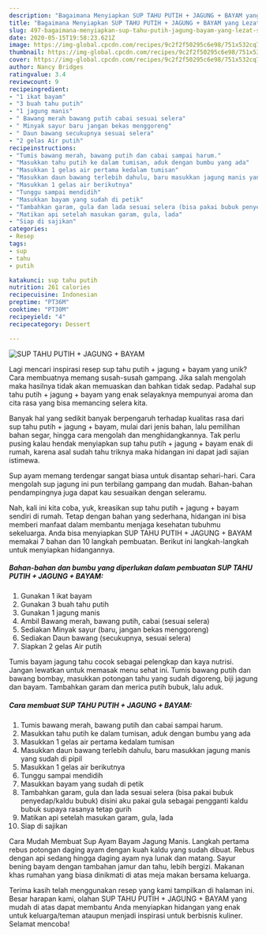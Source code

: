 ```yaml
---
description: "Bagaimana Menyiapkan SUP TAHU PUTIH + JAGUNG + BAYAM yang Lezat Sekali"
title: "Bagaimana Menyiapkan SUP TAHU PUTIH + JAGUNG + BAYAM yang Lezat Sekali"
slug: 497-bagaimana-menyiapkan-sup-tahu-putih-jagung-bayam-yang-lezat-sekali
date: 2020-05-15T19:58:23.621Z
image: https://img-global.cpcdn.com/recipes/9c2f2f50295c6e98/751x532cq70/sup-tahu-putih-jagung-bayam-foto-resep-utama.jpg
thumbnail: https://img-global.cpcdn.com/recipes/9c2f2f50295c6e98/751x532cq70/sup-tahu-putih-jagung-bayam-foto-resep-utama.jpg
cover: https://img-global.cpcdn.com/recipes/9c2f2f50295c6e98/751x532cq70/sup-tahu-putih-jagung-bayam-foto-resep-utama.jpg
author: Nancy Bridges
ratingvalue: 3.4
reviewcount: 9
recipeingredient:
- "1 ikat bayam"
- "3 buah tahu putih"
- "1 jagung manis"
- " Bawang merah bawang putih cabai sesuai selera"
- " Minyak sayur baru jangan bekas menggoreng"
- " Daun bawang secukupnya sesuai selera"
- "2 gelas Air putih"
recipeinstructions:
- "Tumis bawang merah, bawang putih dan cabai sampai harum."
- "Masukkan tahu putih ke dalam tumisan, aduk dengan bumbu yang ada"
- "Masukkan 1 gelas air pertama kedalam tumisan"
- "Masukkan daun bawang terlebih dahulu, baru masukkan jagung manis yang sudah di pipil"
- "Masukkan 1 gelas air berikutnya"
- "Tunggu sampai mendidih"
- "Masukkan bayam yang sudah di petik"
- "Tambahkan garam, gula dan lada sesuai selera (bisa pakai bubuk penyedap/kaldu bubuk) disini aku pakai gula sebagai pengganti kaldu bubuk supaya rasanya tetap gurih"
- "Matikan api setelah masukan garam, gula, lada"
- "Siap di sajikan"
categories:
- Resep
tags:
- sup
- tahu
- putih

katakunci: sup tahu putih 
nutrition: 261 calories
recipecuisine: Indonesian
preptime: "PT36M"
cooktime: "PT30M"
recipeyield: "4"
recipecategory: Dessert

---
```



![SUP TAHU PUTIH + JAGUNG + BAYAM](https://img-global.cpcdn.com/recipes/9c2f2f50295c6e98/751x532cq70/sup-tahu-putih-jagung-bayam-foto-resep-utama.jpg)

Lagi mencari inspirasi resep sup tahu putih + jagung + bayam yang unik? Cara membuatnya memang susah-susah gampang. Jika salah mengolah maka hasilnya tidak akan memuaskan dan bahkan tidak sedap. Padahal sup tahu putih + jagung + bayam yang enak selayaknya mempunyai aroma dan cita rasa yang bisa memancing selera kita.

Banyak hal yang sedikit banyak berpengaruh terhadap kualitas rasa dari sup tahu putih + jagung + bayam, mulai dari jenis bahan, lalu pemilihan bahan segar, hingga cara mengolah dan menghidangkannya. Tak perlu pusing kalau hendak menyiapkan sup tahu putih + jagung + bayam enak di rumah, karena asal sudah tahu triknya maka hidangan ini dapat jadi sajian istimewa.

Sup ayam memang terdengar sangat biasa untuk disantap sehari-hari. Cara mengolah sup jagung ini pun terbilang gampang dan mudah. Bahan-bahan pendampingnya juga dapat kau sesuaikan dengan seleramu.


Nah, kali ini kita coba, yuk, kreasikan sup tahu putih + jagung + bayam sendiri di rumah. Tetap dengan bahan yang sederhana, hidangan ini bisa memberi manfaat dalam membantu menjaga kesehatan tubuhmu sekeluarga. Anda bisa menyiapkan SUP TAHU PUTIH + JAGUNG + BAYAM memakai 7 bahan dan 10 langkah pembuatan. Berikut ini langkah-langkah untuk menyiapkan hidangannya.

<!--inarticleads1-->

##### Bahan-bahan dan bumbu yang diperlukan dalam pembuatan SUP TAHU PUTIH + JAGUNG + BAYAM:

1. Gunakan 1 ikat bayam
1. Gunakan 3 buah tahu putih
1. Gunakan 1 jagung manis
1. Ambil  Bawang merah, bawang putih, cabai (sesuai selera)
1. Sediakan  Minyak sayur (baru, jangan bekas menggoreng)
1. Sediakan  Daun bawang (secukupnya, sesuai selera)
1. Siapkan 2 gelas Air putih


Tumis bayam jagung tahu cocok sebagai pelengkap dan kaya nutrisi. Jangan lewatkan untuk memasak menu sehat ini. Tumis bawang putih dan bawang bombay, masukkan potongan tahu yang sudah digoreng, biji jagung dan bayam. Tambahkan garam dan merica putih bubuk, lalu aduk. 

<!--inarticleads2-->

##### Cara membuat SUP TAHU PUTIH + JAGUNG + BAYAM:

1. Tumis bawang merah, bawang putih dan cabai sampai harum.
1. Masukkan tahu putih ke dalam tumisan, aduk dengan bumbu yang ada
1. Masukkan 1 gelas air pertama kedalam tumisan
1. Masukkan daun bawang terlebih dahulu, baru masukkan jagung manis yang sudah di pipil
1. Masukkan 1 gelas air berikutnya
1. Tunggu sampai mendidih
1. Masukkan bayam yang sudah di petik
1. Tambahkan garam, gula dan lada sesuai selera (bisa pakai bubuk penyedap/kaldu bubuk) disini aku pakai gula sebagai pengganti kaldu bubuk supaya rasanya tetap gurih
1. Matikan api setelah masukan garam, gula, lada
1. Siap di sajikan


Cara Mudah Membuat Sup Ayam Bayam Jagung Manis. Langkah pertama rebus potongan daging ayam dengan kuah kaldu yang sudah dibuat. Rebus dengan api sedang hingga daging ayam nya lunak dan matang. Sayur bening bayam dengan tambahan jamur dan tahu, lebih bergizi. Makanan khas rumahan yang biasa dinikmati di atas meja makan bersama keluarga. 

Terima kasih telah menggunakan resep yang kami tampilkan di halaman ini. Besar harapan kami, olahan SUP TAHU PUTIH + JAGUNG + BAYAM yang mudah di atas dapat membantu Anda menyiapkan hidangan yang enak untuk keluarga/teman ataupun menjadi inspirasi untuk berbisnis kuliner. Selamat mencoba!
